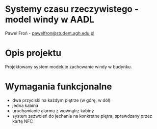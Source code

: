# Systemy czasu rzeczywistego - model windy w AADL
Paweł Froń - pawelfron@student.agh.edu.pl

# Opis projektu
Projektowany system modeluje zachowanie windy w budynku.

# Wymagania funkcjonalne
- dwa przyciski na każdym piętrze (w górę, w dół)
- jedna kabina
- uruchamianie alarmu z wewnątrz kabiny
- system zezwoleń do jechania na konkretne piętra, sprawdzany przez kartę NFC
